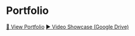 # Portfolio
[📄 View Portfolio](https://tuongvyng2301-source.github.io/portfolio/Portfolio_NguyenTuongVy.pdf)
[▶ Video Showcase (Google Drive)](https://drive.google.com/drive/folders/1kS0F20OiGp4dhCT-NQUfgrk4lxb7jkLg?usp=drive_link)
